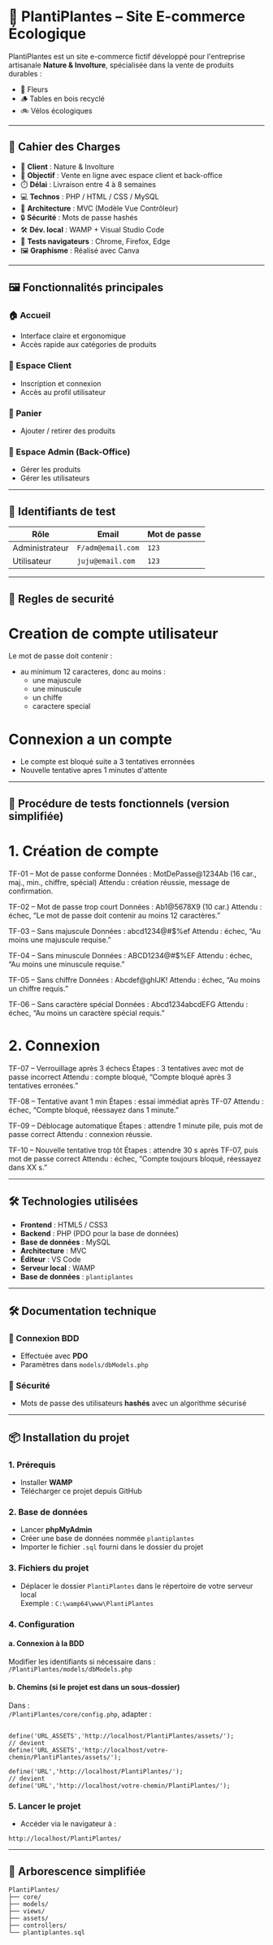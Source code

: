 # 🌿 PlantiPlantes – Site E-commerce Écologique

PlantiPlantes est un site e-commerce fictif développé pour l'entreprise artisanale **Nature & Involture**, spécialisée dans la vente de produits durables :  
- 🌸 Fleurs  
- 🪵 Tables en bois recyclé  
- 🚲 Vélos écologiques  

---

## 🧾 Cahier des Charges

- 💼 **Client** : Nature & Involture  
- 🎯 **Objectif** : Vente en ligne avec espace client et back-office  
- ⏱️ **Délai** : Livraison entre 4 à 8 semaines  
- 💻 **Technos** : PHP / HTML / CSS / MySQL  
- 🧱 **Architecture** : MVC (Modèle Vue Contrôleur)  
- 🔒 **Sécurité** : Mots de passe hashés  
- 🛠️ **Dév. local** : WAMP + Visual Studio Code  
- 🧪 **Tests navigateurs** : Chrome, Firefox, Edge  
- 🖼️ **Graphisme** : Réalisé avec Canva

---

## 🖼️ Fonctionnalités principales

### 🏠 Accueil
- Interface claire et ergonomique
- Accès rapide aux catégories de produits

### 👤 Espace Client
- Inscription et connexion
- Accès au profil utilisateur

### 🛒 Panier
- Ajouter / retirer des produits

### 🔐 Espace Admin (Back-Office)
- Gérer les produits
- Gérer les utilisateurs

---

## 🔐 Identifiants de test

| Rôle         | Email               | Mot de passe |
|--------------|---------------------|--------------|
| Administrateur | `F/adm@email.com` | `123`        |
| Utilisateur    | `juju@email.com`  | `123`        |

---

## 🔐 Regles de securité

# Creation de compte utilisateur

Le mot de passe doit contenir :
- au minimum 12 caracteres, donc au moins :
    - une majuscule
    - une minuscule
    - un chiffe
    - caractere special

# Connexion a un compte 

- Le compte est bloqué suite a 3 tentatives erronnées
- Nouvelle tentative apres 1 minutes d'attente

---

## 🚀 Procédure de tests fonctionnels (version simplifiée)

# 1. Création de compte
TF-01 – Mot de passe conforme
Données : MotDePasse@1234Ab (16 car., maj., min., chiffre, spécial)
Attendu : création réussie, message de confirmation.

TF-02 – Mot de passe trop court
Données : Ab1@5678X9 (10 car.)
Attendu : échec, “Le mot de passe doit contenir au moins 12 caractères.”

TF-03 – Sans majuscule
Données : abcd1234@#$%ef
Attendu : échec, “Au moins une majuscule requise.”

TF-04 – Sans minuscule
Données : ABCD1234@#$%EF
Attendu : échec, “Au moins une minuscule requise.”

TF-05 – Sans chiffre
Données : Abcdef@ghIJK!
Attendu : échec, “Au moins un chiffre requis.”

TF-06 – Sans caractère spécial
Données : Abcd1234abcdEFG
Attendu : échec, “Au moins un caractère spécial requis.”

# 2. Connexion
TF-07 – Verrouillage après 3 échecs
Étapes : 3 tentatives avec mot de passe incorrect
Attendu : compte bloqué, “Compte bloqué après 3 tentatives erronées.”

TF-08 – Tentative avant 1 min
Étapes : essai immédiat après TF-07
Attendu : échec, “Compte bloqué, réessayez dans 1 minute.”

TF-09 – Déblocage automatique
Étapes : attendre 1 minute pile, puis mot de passe correct
Attendu : connexion réussie.

TF-10 – Nouvelle tentative trop tôt
Étapes : attendre 30 s après TF-07, puis mot de passe correct
Attendu : échec, “Compte toujours bloqué, réessayez dans XX s.”

---

## 🛠️ Technologies utilisées

- **Frontend** : HTML5 / CSS3  
- **Backend** : PHP (PDO pour la base de données)  
- **Base de données** : MySQL  
- **Architecture** : MVC  
- **Éditeur** : VS Code  
- **Serveur local** : WAMP  
- **Base de données** : `plantiplantes`  

---

## 🛠️ Documentation technique

### 🔌 Connexion BDD
- Effectuée avec **PDO**
- Paramètres dans `models/dbModels.php`

### 🔐 Sécurité
- Mots de passe des utilisateurs **hashés** avec un algorithme sécurisé

---

## 📦 Installation du projet

### 1. Prérequis
- Installer **WAMP**
- Télécharger ce projet depuis GitHub

### 2. Base de données
- Lancer **phpMyAdmin**
- Créer une base de données nommée `plantiplantes`
- Importer le fichier `.sql` fourni dans le dossier du projet

### 3. Fichiers du projet
- Déplacer le dossier `PlantiPlantes` dans le répertoire de votre serveur local  
  Exemple : `C:\wamp64\www\PlantiPlantes`

### 4. Configuration

#### a. Connexion à la BDD  
Modifier les identifiants si nécessaire dans :  
`/PlantiPlantes/models/dbModels.php`

#### b. Chemins (si le projet est dans un sous-dossier)  
Dans :  
`/PlantiPlantes/core/config.php`, adapter :

```

define('URL_ASSETS','http://localhost/PlantiPlantes/assets/');
// devient
define('URL_ASSETS','http://localhost/votre-chemin/PlantiPlantes/assets/');

define('URL','http://localhost/PlantiPlantes/');
// devient
define('URL','http://localhost/votre-chemin/PlantiPlantes/');

```

### 5. Lancer le projet
- Accéder via le navigateur à :

```
http://localhost/PlantiPlantes/
```

---

## 📁 Arborescence simplifiée

```
PlantiPlantes/
├── core/
├── models/
├── views/
├── assets/
├── controllers/
└── plantiplantes.sql
```

